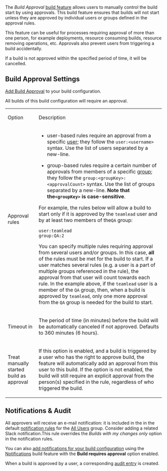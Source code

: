 [//]: # (title: Build Approval)
[//]: # (auxiliary-id: Build Approval)

The _Build Approval_ [build feature](adding-build-features.md) allows users to manually control the build start by using approvals.
This build feature ensures that builds will not start
unless they are approved by individual users or groups defined in the approval rules.

This feature can be useful for processes requiring approval of more than one person, 
for example deployments, resource consuming builds, resource removing operations, etc. 
Approvals also prevent users from triggering a build accidentally. 

If a build is not approved within the specified period of time, it will be cancelled.


## Build Approval Settings

[Add Build Approval](adding-build-features.md) to your build configuration.
 
All builds of this build configuration will require an approval.

<table>

<tr><td>

Option

</td>
<td>

Description

</td>
</tr><tr>
<td>

Approval rules

</td><td>

* user-based rules require an approval from a specific [user](creating-and-managing-users.md); they follow the `user:<username>` syntax. Use the list of users separated by a new-line.

* group-based rules require a certain number of approvals from members of a specific [group](creating-and-managing-user-groups.md); they follow the `group:<groupKey>:<approvalCount>` syntax. Use the list of groups separated by a new-line. **Note that the`<groupKey>` is case-sensitive**.

For example, the rules below will allow a build to start only if it is approved by the `teamlead` user and by at least two members of the`QA` group:

```
user:teamlead
group:QA:2
```

You can specify multiple rules requiring approval from several users and/or groups. In this case, __all__ of the rules must be met for the build to start. 
If a user matches several rules (e.g. a user is a part of multiple groups referenced in the rule), 
the approval from that user will count towards each rule. 
In the example above, if the `teamlead` user is a member of the `QA` group, 
then, when a build is approved by `teamlead`, only one more approval from the `QA` group is needed for the build to start.

</td>
</tr><tr>
<td>

Timeout in

</td><td>

The period of time (in minutes) before the build will be automatically canceled if not approved. Defaults to 360 minutes (6 hours).

</td>
</tr><tr>
<td>

Treat manually started build as approval

</td><td>

If this option is enabled, and a build is triggered by a user who has the right to approve build, the feature will automatically add an approval from this user to this build. If the option is not enabled, the build will still require an explicit approval from the person(s) specified in the rule, regardless of who triggered the build.

</td>
</tr>
</table>

## Notifications & Audit

All approvers will receive an e-mail notification: it is included in the in the default [notification rules](adding-notification-rules.md) for the [All Users](creating-and-managing-user-groups.md#allusers) group. Consider adding a related Slack notification.This rule overrides the *Builds with my changes only* option in the notification rules.

You can also [add notifications for your build configuration](configuring-notifications.md) using the [Notifications](notifications.md) build feature with the **Build requires approval** option enabled. 

When a build is approved by a user, a corresponding [audit entry](tracking-user-actions.md) is created.
